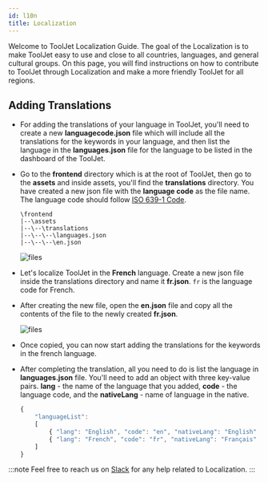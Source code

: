 ```yaml
---
id: l10n
title: Localization
---
```


Welcome to ToolJet Localization Guide. The goal of the Localization is to make ToolJet easy to use and close to all countries, languages, and general cultural groups. On this page, you will find instructions on how to contribute to ToolJet through Localization and make a more friendly ToolJet for all regions.

## Adding Translations

- For adding the translations of your language in ToolJet, you'll need to create a new **languagecode.json** file which will include all the translations for the keywords in your language, and then list the language in the **languages.json** file for the language to be listed in the dashboard of the ToolJet.

- Go to the **frontend** directory which is at the root of ToolJet, then go to the **assets** and inside assets, you'll find the **translations** directory. You have created a new json file with the **language code** as the file name. The language code should follow [ISO 639-1 Code](https://en.wikipedia.org/wiki/List_of_ISO_639-1_codes).

  ```
  \frontend
  |--\assets
  |--\--\translations
  |--\--\--\languages.json
  |--\--\--\en.json
  ```

    <div style={{textAlign: 'center'}}>

    <img className="screenshot-full" src="/img/l10n/files.png" alt="files" />

    </div>

- Let's localize ToolJet in the **French** language. Create a new json file inside the translations directory and name it **fr.json**. `fr` is the language code for French.

- After creating the new file, open the **en.json** file and copy all the contents of the file to the newly created **fr.json**.

    <div style={{textAlign: 'center'}}>

    <img className="screenshot-full" src="/img/l10n/en.png" alt="files" />

    </div>

- Once copied, you can now start adding the translations for the keywords in the french language.

- After completing the translation, all you need to do is list the language in **languages.json** file. You'll need to add an object with three key-value pairs. **lang** - the name of the language that you added, **code** - the language code, and the **nativeLang** - name of language in the native.

  ```js
  {
      "languageList":
      [
          { "lang": "English", "code": "en", "nativeLang": "English" },
          { "lang": "French", "code": "fr", "nativeLang": "Français" }
      ]
  }
  ```

<!--
- Once you list the language in the `language.json` file, you'll be able to see it in the **dashboard**.

    <div style={{textAlign: 'center'}}>

    <img className="screenshot-full" src="/img/l10n/list.png" alt="files" />

    </div>

:::info
ToolJet will automatically detect your browser's default language and will switch to it. If your browser's default language translation is not available in ToolJet then it will set English as the default language.
:::

-->

:::note
Feel free to reach us on [Slack](https://join.slack.com/t/tooljet/shared_invite/zt-2rk4w42t0-ZV_KJcWU9VL1BBEjnSHLCA) for any help related to Localization.
:::
